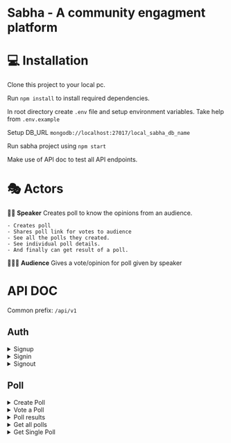 # Sabha - A community engagment platform

# 💻 Installation

Clone this project to your local pc.

Run `npm install` to install required dependencies.

In root directory create `.env` file and setup environment variables. Take help from `.env.example`

Setup DB_URL `mongodb://localhost:27017/local_sabha_db_name`

Run sabha project using `npm start`

Make use of API doc to test all API endpoints.

# 🎭 Actors

👨‍🏫 **Speaker** Creates poll to know the opinions from an audience.

    - Creates poll
    - Shares poll link for votes to audience
    - See all the polls they created.
    - See individual poll details.
    - And finally can get result of a poll.

👨‍👦‍👦 **Audience** Gives a vote/opinion for poll given by speaker



# API DOC

Common prefix: `/api/v1`

## Auth

<details>
    <summary>Signup</summary>
	
    Method: `POST`
    Path: `/signup`
    Body:
        {
            "name" : "Nirav",
            "email": "nirav@nirav.com",
            "password": "123",
            "bio": "optional"
        }
    Response:
        {
            "name": "Nirav",
            "email": "nirav@nirav.com",
            "id": "UUID"
        }
</details>

<details>
    <summary>Signin</summary>
	
    Method: `POST`
    Path: `/signin`
    Body:
        {
            "email": "nirav@nirav.com",
            "password": "password"
        }
    Response:
        {
            "token": "JWT TOKEN",
            "user": {
                "_id": "324300ebb75c297fb3682",
                "name": "Nirav",
                "email": "nirav@nirav.com"
            }
        }
</details>

<details>
    <summary>Signout</summary>
	
    Method: `GET`
    Path: `/signout`
    Body:
    Response:
        {
            "message": "Successfuly Signout"
        }
</details>

## Poll

<details>
    <summary>Create Poll</summary>
	
    Method: `POST`
    Path: `/poll`
    Body:
        {
            "question": String,
            "options": [{"name": String, "count": Number}],
            "speaker": "ObjectId"
        }
    Response: Created Object
</details>

<details>
    <summary>Vote a Poll</summary>
	
    Method: `PUT`
    Path: `/poll/vote/:optionId`
    Body:none
    Response: 
            {
                "message": "Your Vote added!"
            }
</details>

<details>
    <summary>Poll results</summary>
	
    Method: `GET`
    Path: `/poll/:pollId/results`
    Body:none
    Response: 
            [
                {
                    "name": "Yes",
                    "percentage": 40
                },
                {
                    "name": "No",
                    "percentage": 60
                }
            ]
</details>

<details>
    <summary>Get all polls</summary>
	
    Method: `GET`
    Path: `/poll`
    Body:none
    Response: 
            {
                "polls": [
                    {
                        "_id": "62d813f5eb197c1748165ed2",
                        "question": "I know event loop in JS"
                    },
                    {
                        "_id": "62d815f36daba3a347537d33",
                        "question": "I know event loop in Coding"
                    },
                    {
                        "_id": "62d816a43d05eb8a30d34805",
                        "question": "I know event loop in Coding"
                    }
                ]
            }
</details>

<details>
    <summary>Get Single Poll</summary>
	
    Method: `GET`
    Path: `/poll/:pollId`
    Body:none
    Response: 
            {
                "poll": {
                    "_id": "62d813f5eb197c1748165ed2",
                    "question": "I know event loop in JS",
                    "options": [
                        {
                            "name": "Yes",
                            "count": 2,
                            "_id": "62d813f5eb197c1748165ed3"
                        },
                        {
                            "name": "No",
                            "count": 4,
                            "_id": "62d813f5eb197c1748165ed4"
                        }
                    ],
                    "speaker": "62d572900ebb75c297fb3682",
                    "createdAt": "2022-07-20T14:40:53.910Z",
                    "updatedAt": "2022-07-21T16:28:19.964Z",
                    "__v": 0
                }
            }
</details>
